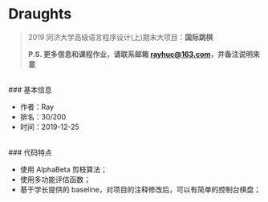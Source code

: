 # Draughts
> 2019 同济大学高级语言程序设计(上)期末大项目：**国际跳棋**
>
> **P.S. 更多信息和课程作业，请联系邮箱 rayhuc@163.com，并备注说明来意**
</br>
### 基本信息

- 作者：Ray
- 排名：30/200
- 时间：2019-12-25
</br>
### 代码特点

- 使用 AlphaBeta 剪枝算法；
- 使用多功能评估函数；
- 基于学长提供的 baseline，对项目的注释修改后，可以有简单的控制台棋盘；
